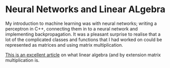 # Neural Networks and Linear ALgebra

My introduction to machine learning was with neural networks; writing a perceptron in C++, connecting them in to a neural network and implementing backpropagation. It was a pleasant surprise to realise that a lot of the complicated classes and functions that I had worked on could be represented as matrices and using matrix multiplication.

[This is an excellent article](https://betterexplained.com/articles/linear-algebra-guide/) on what linear algebra (and by extension matrix multiplication is.